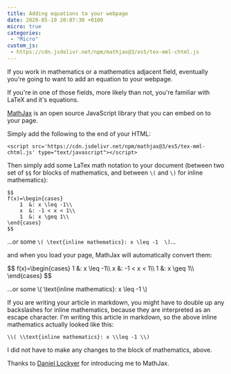 ```yaml
---
title: Adding equations to your webpage
date: 2020-05-19 20:07:30 +0100
micro: true
categories:
 - "Micro"
custom_js:
 - https://cdn.jsdelivr.net/npm/mathjax@3/es5/tex-mml-chtml.js
---
```

If you work in mathematics or a mathematics adjacent field, eventually you're going to want to add an equation to your webpage.

If you're in one of those fields, more likely than not, you're familiar with LaTeX and it's equations.

[MathJax](https://github.com/mathjax/MathJax) is an open source JavaScript library that you can embed on to your page.

Simply add the following to the end of your HTML:

```
<script src='https://cdn.jsdelivr.net/npm/mathjax@3/es5/tex-mml-chtml.js' type="text/javascript"></script>
```

Then simply add some LaTex math notation to your document (between two set of `$$` for blocks of mathematics, and between `\(` and `\)` for inline mathematics):

```
$$
f(x)=\begin{cases}
    1  &: x \leq -1\\
    x  &: -1 < x < 1\\
    1  &: x \geq 1\\
\end{cases}
$$
```

...or some `\( \text{inline mathematics}: x \leq -1  \)`...

and when you load your page, MathJax will automatically convert them:

<div>
$$
f(x)=\begin{cases}
    1  &: x \leq -1\\
    x  &: -1 < x < 1\\
    1  &: x \geq 1\\
\end{cases}
$$
</div>

...or some \\( \\text{inline mathematics}: x \\leq -1 \\)

If you are writing your article in markdown, you might have to double up any backslashes for inline mathematics, because they are interpreted as an escape character. I'm writing this article in markdown, so the above inline mathematics actually looked like this:

```
\\( \\text{inline mathematics}: x \\leq -1 \\)
```

I did not have to make any changes to the block of mathematics, above.

Thanks to <a href="https://daniellockyer.com/" class="no-cta">Daniel Lockyer</a> for introducing me to MathJax.